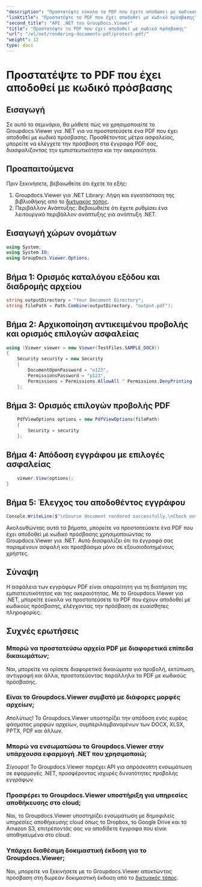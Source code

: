 ```yaml
---
"description": "Προστατέψτε εύκολα τα PDF που έχετε αποδώσει με κωδικούς πρόσβασης χρησιμοποιώντας το Groupdocs.Viewer για .NET. Διατηρήστε τα έγγραφά σας ασφαλή και εμπιστευτικά."
"linktitle": "Προστατέψτε το PDF που έχει αποδοθεί με κωδικό πρόσβασης"
"second_title": "API .NET του GroupDocs.Viewer"
"title": "Προστατέψτε το PDF που έχει αποδοθεί με κωδικό πρόσβασης"
"url": "/el/net/rendering-documents-pdf/protect-pdf/"
"weight": 12
type: docs
---
```

# Προστατέψτε το PDF που έχει αποδοθεί με κωδικό πρόσβασης

## Εισαγωγή
Σε αυτό το σεμινάριο, θα μάθετε πώς να χρησιμοποιείτε το Groupdocs.Viewer για .NET για να προστατεύσετε ένα PDF που έχει αποδοθεί με κωδικό πρόσβασης. Προσθέτοντας μέτρα ασφαλείας, μπορείτε να ελέγχετε την πρόσβαση στα έγγραφα PDF σας, διασφαλίζοντας την εμπιστευτικότητα και την ακεραιότητα.
## Προαπαιτούμενα
Πριν ξεκινήσετε, βεβαιωθείτε ότι έχετε τα εξής:
1. Groupdocs.Viewer για .NET Library: Λήψη και εγκατάσταση της βιβλιοθήκης από το [δικτυακός τόπος](https://releases.groupdocs.com/viewer/net/).
2. Περιβάλλον Ανάπτυξης: Βεβαιωθείτε ότι έχετε ρυθμίσει ένα λειτουργικό περιβάλλον ανάπτυξης για ανάπτυξη .NET.

## Εισαγωγή χώρων ονομάτων
```csharp
using System;
using System.IO;
using GroupDocs.Viewer.Options;
```
## Βήμα 1: Ορισμός καταλόγου εξόδου και διαδρομής αρχείου
```csharp
string outputDirectory = "Your Document Directory";
string filePath = Path.Combine(outputDirectory, "output.pdf");
```
## Βήμα 2: Αρχικοποίηση αντικειμένου προβολής και ορισμός επιλογών ασφαλείας
```csharp
using (Viewer viewer = new Viewer(TestFiles.SAMPLE_DOCX))
{
    Security security = new Security
    {
        DocumentOpenPassword = "o123",
        PermissionsPassword = "p123",
        Permissions = Permissions.AllowAll ^ Permissions.DenyPrinting
    };
```
## Βήμα 3: Ορισμός επιλογών προβολής PDF
```csharp
    PdfViewOptions options = new PdfViewOptions(filePath)
    {
        Security = security
    };
```
## Βήμα 4: Απόδοση εγγράφου με επιλογές ασφαλείας
```csharp
    viewer.View(options);
}
```
## Βήμα 5: Έλεγχος του αποδοθέντος εγγράφου
```csharp
Console.WriteLine($"\nSource document rendered successfully.\nCheck output in {outputDirectory}.");
```
Ακολουθώντας αυτά τα βήματα, μπορείτε να προστατεύσετε ένα PDF που έχει αποδοθεί με κωδικό πρόσβασης χρησιμοποιώντας το Groupdocs.Viewer για .NET. Αυτό διασφαλίζει ότι τα έγγραφά σας παραμένουν ασφαλή και προσβάσιμα μόνο σε εξουσιοδοτημένους χρήστες.

## Σύναψη
Η ασφάλεια των εγγράφων PDF είναι απαραίτητη για τη διατήρηση της εμπιστευτικότητας και της ακεραιότητας. Με το Groupdocs.Viewer για .NET, μπορείτε εύκολα να προστατεύσετε τα PDF που έχουν αποδοθεί με κωδικούς πρόσβασης, ελέγχοντας την πρόσβαση σε ευαίσθητες πληροφορίες.

## Συχνές ερωτήσεις
### Μπορώ να προστατεύσω αρχεία PDF με διαφορετικά επίπεδα δικαιωμάτων;
Ναι, μπορείτε να ορίσετε διαφορετικά δικαιώματα για προβολή, εκτύπωση, αντιγραφή και άλλα, προστατεύοντας παράλληλα τα PDF με κωδικούς πρόσβασης.
### Είναι το Groupdocs.Viewer συμβατό με διάφορες μορφές αρχείων;
Απολύτως! Το Groupdocs.Viewer υποστηρίζει την απόδοση ενός ευρέος φάσματος μορφών αρχείων, συμπεριλαμβανομένων των DOCX, XLSX, PPTX, PDF και άλλων.
### Μπορώ να ενσωματώσω το Groupdocs.Viewer στην υπάρχουσα εφαρμογή .NET που χρησιμοποιώ;
Σίγουρα! Το Groupdocs.Viewer παρέχει API για απρόσκοπτη ενσωμάτωση σε εφαρμογές .NET, προσφέροντας ισχυρές δυνατότητες προβολής εγγράφων.
### Προσφέρει το Groupdocs.Viewer υποστήριξη για υπηρεσίες αποθήκευσης στο cloud;
Ναι, το Groupdocs.Viewer υποστηρίζει ενσωμάτωση με δημοφιλείς υπηρεσίες αποθήκευσης cloud όπως το Dropbox, το Google Drive και το Amazon S3, επιτρέποντάς σας να αποδίδετε έγγραφα που είναι αποθηκευμένα στο cloud.
### Υπάρχει διαθέσιμη δοκιμαστική έκδοση για το Groupdocs.Viewer;
Ναι, μπορείτε να ξεκινήσετε με το Groupdocs.Viewer αποκτώντας πρόσβαση στη δωρεάν δοκιμαστική έκδοση από το [δικτυακός τόπος](https://releases.groupdocs.com/).